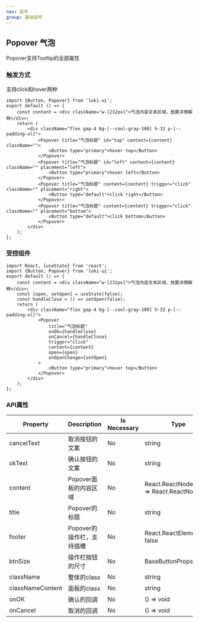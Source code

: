 ```yaml
---
nav: 组件
group: 基础组件
---
```


## Popover 气泡

Popover支持Tooltip的全部属性

### 触发方式

支持click和hover两种

```tsx
import {Button, Popover} from 'loki-ui';
export default () => {
    const content = <div className="w-[232px]">气泡内容文本区域，放置详情解释</div>;
    return (
        <div className="flex gap-4 bg-[--cool-gray-100] h-32 p-[--padding-xl]">
            <Popover title="气泡标题" id="top" content={content} className="">
                <Button type="primary">hover top</Button>
            </Popover>
            <Popover title="气泡标题" id="left" content={content} className="" placement="left">
                <Button type="primary">hover left</Button>
            </Popover>
            <Popover title="气泡标题" content={content} trigger="click" className="" placement="right">
                <Button type="default">click right</Button>
            </Popover>
            <Popover title="气泡标题" content={content} trigger="click" className="" placement="bottom">
                <Button type="default">click bottom</Button>
            </Popover>
        </div>
    );
};
```

### 受控组件

```tsx
import React, {useState} from 'react';
import {Button, Popover} from 'loki-ui';
export default () => {
    const content = <div className="w-[232px]">气泡内容文本区域，放置详情解释</div>;
    const [open, setOpen] = useState(false);
    const handleClose = () => setOpen(false);
    return (
        <div className="flex gap-4 bg-[--cool-gray-100] h-32 p-[--padding-xl]">
            <Popover
                title="气泡标题"
                onOk={handleClose}
                onCancel={handleClose}
                trigger="click"
                content={content}
                open={open}
                onOpenChange={setOpen}
            >
                <Button type="primary">hover top</Button>
            </Popover>
        </div>
    );
};
```

### API属性

| Property         | Description               | Is Necessary | Type                                       | Default  |
| ---------------- | ------------------------- | ------------ | ------------------------------------------ | -------- |
| cancelText       | 取消按钮的文案            | No           | string                                     | "取消"   |
| okText           | 确认按钮的文案            | No           | string                                     | "确认"   |
| content          | Popover面板的内容区域     | No           | React.ReactNode \| (() => React.ReactNode) | null     |
| title            | Popover的标题             | No           | string                                     | null     |
| footer           | Popover的操作栏，支持插槽 | No           | React.ReactElement \| false                | true     |
| btnSize          | 操作栏按钮的尺寸          | No           | BaseButtonProps['size']                    | "s"      |
| className        | 整体的class               | No           | string                                     | ""       |
| classNameContent | 面板的class               | No           | string                                     | ""       |
| onOK             | 确认的回调                | No           | () => void                                 | () => {} |
| onCancel         | 取消的回调                | No           | () => void                                 | () => {} |
